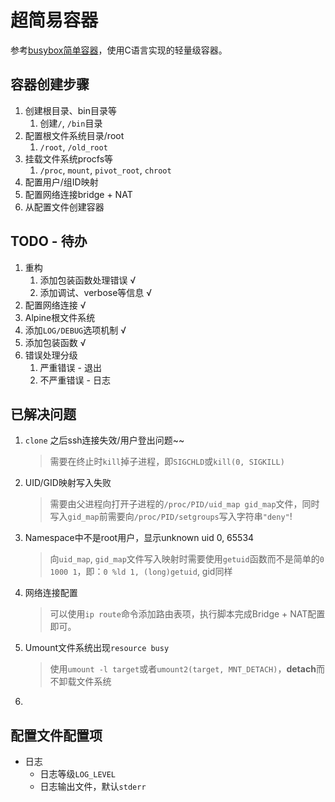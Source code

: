 # 超简易容器

参考[busybox简单容器](https://segmentfault.com/a/1190000006913509)，使用C语言实现的轻量级容器。

## 容器创建步骤
1. 创建根目录、bin目录等
   1. 创建`/`, `/bin`目录
2. 配置根文件系统目录/root
   1. `/root`, `/old_root`
3. 挂载文件系统procfs等
   1. `/proc`, `mount`, `pivot_root`, `chroot`
4. 配置用户/组ID映射
5. 配置网络连接bridge + NAT
6. 从配置文件创建容器

## TODO - 待办
1. 重构
   1. 添加包装函数处理错误 √
   2. 添加调试、verbose等信息 √
2. 配置网络连接 √
3. Alpine根文件系统
4. 添加`LOG/DEBUG`选项机制 √
5. 添加包装函数 √
6. 错误处理分级
      1. 严重错误 - 退出
      2. 不严重错误 - 日志

## 已解决问题
1. `clone` 之后ssh连接失效/用户登出问题~~
   > 需要在终止时`kill`掉子进程，即`SIGCHLD`或`kill(0, SIGKILL)`
2. UID/GID映射写入失败
   > 需要由父进程向打开子进程的`/proc/PID/uid_map gid_map`文件，同时写入`gid_map`前需要向`/proc/PID/setgroups`写入字符串`"deny"`!
3. Namespace中不是root用户，显示unknown uid 0, 65534
   > 向`uid_map`, `gid_map`文件写入映射时需要使用`getuid`函数而不是简单的`0 1000 1`，即：`0 %ld 1, (long)getuid`, gid同样
4. 网络连接配置
   > 可以使用`ip route`命令添加路由表项，执行脚本完成Bridge + NAT配置即可。
5. Umount文件系统出现`resource busy`
   > 使用`umount -l target`或者`umount2(target, MNT_DETACH)`，**detach**而不卸载文件系统
6. 

## 配置文件配置项
- 日志
  - 日志等级`LOG_LEVEL`
  - 日志输出文件，默认`stderr`